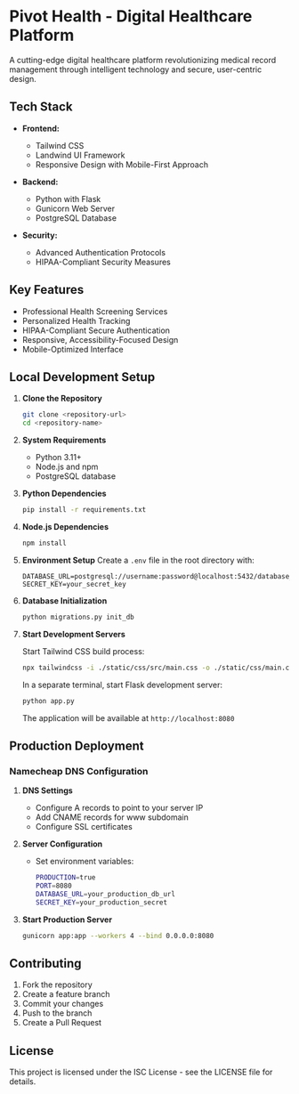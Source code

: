 # Pivot Health - Digital Healthcare Platform

A cutting-edge digital healthcare platform revolutionizing medical record management through intelligent technology and secure, user-centric design.

## Tech Stack

- **Frontend:** 
  - Tailwind CSS
  - Landwind UI Framework
  - Responsive Design with Mobile-First Approach

- **Backend:**
  - Python with Flask
  - Gunicorn Web Server
  - PostgreSQL Database

- **Security:**
  - Advanced Authentication Protocols
  - HIPAA-Compliant Security Measures

## Key Features

- Professional Health Screening Services
- Personalized Health Tracking
- HIPAA-Compliant Secure Authentication
- Responsive, Accessibility-Focused Design
- Mobile-Optimized Interface

## Local Development Setup

1. **Clone the Repository**
   ```bash
   git clone <repository-url>
   cd <repository-name>
   ```

2. **System Requirements**
   - Python 3.11+
   - Node.js and npm
   - PostgreSQL database

3. **Python Dependencies**
   ```bash
   pip install -r requirements.txt
   ```

4. **Node.js Dependencies**
   ```bash
   npm install
   ```

5. **Environment Setup**
   Create a `.env` file in the root directory with:
   ```
   DATABASE_URL=postgresql://username:password@localhost:5432/database_name
   SECRET_KEY=your_secret_key
   ```

6. **Database Initialization**
   ```bash
   python migrations.py init_db
   ```

7. **Start Development Servers**

   Start Tailwind CSS build process:
   ```bash
   npx tailwindcss -i ./static/css/src/main.css -o ./static/css/main.css --watch
   ```

   In a separate terminal, start Flask development server:
   ```bash
   python app.py
   ```

   The application will be available at `http://localhost:8080`

## Production Deployment

### Namecheap DNS Configuration

1. **DNS Settings**
   - Configure A records to point to your server IP
   - Add CNAME records for www subdomain
   - Configure SSL certificates

2. **Server Configuration**
   - Set environment variables:
     ```bash
     PRODUCTION=true
     PORT=8080
     DATABASE_URL=your_production_db_url
     SECRET_KEY=your_production_secret
     ```

3. **Start Production Server**
   ```bash
   gunicorn app:app --workers 4 --bind 0.0.0.0:8080
   ```

## Contributing

1. Fork the repository
2. Create a feature branch
3. Commit your changes
4. Push to the branch
5. Create a Pull Request

## License

This project is licensed under the ISC License - see the LICENSE file for details.

